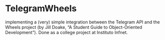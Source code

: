 # TelegramWheels
implementing a (very) simple integration between the Telegram API and the Wheels project (by Jill Doake, “A Student Guide to Object-Oriented Development”).
Done as a college project at Instituto Infnet.
